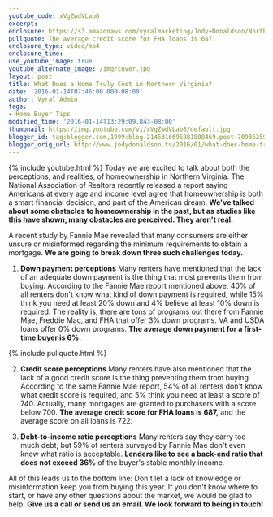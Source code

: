 ```yaml
---
youtube_code: xVgZwdVLab8
excerpt:
enclosure: https://s3.amazonaws.com/vyralmarketing/Jody+Donaldson/Northern+Virginia+Real+Estate+Agent-+Obstacles+to+home+ownership+(1).mp4
pullquote: The average credit score for FHA loans is 687.
enclosure_type: video/mp4
enclosure_time:
use_youtube_image: true
youtube_alternate_image: /img/cover.jpg
layout: post
title: What Does a Home Truly Cost in Northern Virginia?
date: '2016-01-14T07:46:00.000-08:00'
author: Vyral Admin
tags:
- Home Buyer Tips
modified_time: '2016-01-14T13:29:09.843-08:00'
thumbnail: https://img.youtube.com/vi/xVgZwdVLab8/default.jpg
blogger_id: tag:blogger.com,1999:blog-2145316695881808469.post-7093625984472231467
blogger_orig_url: http://www.jodydonaldson.tv/2016/01/what-does-home-truly-cost-in-northern.html
---
```

{% include youtube.html %}
Today we are excited to talk about both the perceptions, and realities, of homeownership in Northern Virginia. The National Association of Realtors recently released a report saying Americans at every age and income level agree that homeownership is both a smart financial decision, and part of the American dream. **We've talked about some obstacles to homeownership in the past, but as studies like this have shown, many obstacles are perceived. They aren't real.**

A recent study by Fannie Mae revealed that many consumers are either unsure or misinformed regarding the minimum requirements to obtain a mortgage. **We are going to break down three such challenges today.**

1. **Down payment perceptions**
Many renters have mentioned that the lack of an adequate down payment is the thing that  most prevents them from buying. According to the Fannie Mae report mentioned above, 40% of all renters don't know what kind of down payment is required, while 15% think you need at least 20% down and 4% believe at least 10% down is required. The reality is, there are tons of programs out there from Fannie Mae, Freddie Mac, and FHA that offer 3% down programs. VA and USDA loans offer 0% down programs. **The average down payment for a first-time buyer is 6%.**

{% include pullquote.html %}

2. **Credit score perceptions**
Many renters have also mentioned that the lack of a good credit score is the thing preventing them from buying. According to the same Fannie Mae report, 54% of all renters don't know what credit score is required, and 5% think you need at least a score of 740. Actually, many mortgages are granted to purchasers with a score below 700. **The average credit score for FHA loans is 687,** and the average score on all loans is 722.

3. **Debt-to-income ratio perceptions**
Many renters say they carry too much debt, but 59% of renters surveyed by Fannie Mae don't even know what ratio is acceptable. **Lenders like to see a back-end ratio that does not exceed 36%** of the buyer's stable monthly income.

All of this leads us to the bottom line: Don't let a lack of knowledge or misinformation keep you from buying this year. If you don't know where to start, or have any other questions about the market, we would be glad to help. **Give us a call or send us an email. We look forward to being in touch!**
